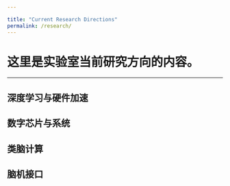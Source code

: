 ```yaml
---

title: "Current Research Directions"
permalink: /research/
---
```


# 这里是实验室当前研究方向的内容。
_______
## 深度学习与硬件加速

## 数字芯片与系统
## 类脑计算 
## 脑机接口